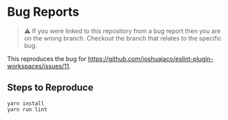 # Bug Reports

> ⚠️ If you were linked to this repository from a bug report then you are on the wrong branch.
> Checkout the branch that relates to the specific bug.

This reproduces the bug for https://github.com/joshuajaco/eslint-plugin-workspaces/issues/11.

## Steps to Reproduce

```shell
yarn install
yarn run lint
```
